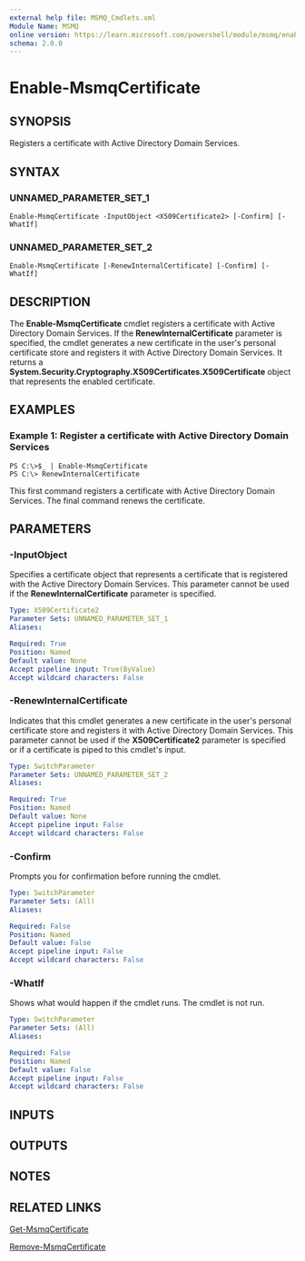 ```yaml
---
external help file: MSMQ_Cmdlets.xml
Module Name: MSMQ
online version: https://learn.microsoft.com/powershell/module/msmq/enable-msmqcertificate?view=windowsserver2012-ps&wt.mc_id=ps-gethelp
schema: 2.0.0
---
```


# Enable-MsmqCertificate

## SYNOPSIS
Registers a certificate with Active Directory Domain Services.

## SYNTAX

### UNNAMED_PARAMETER_SET_1
```
Enable-MsmqCertificate -InputObject <X509Certificate2> [-Confirm] [-WhatIf]
```

### UNNAMED_PARAMETER_SET_2
```
Enable-MsmqCertificate [-RenewInternalCertificate] [-Confirm] [-WhatIf]
```

## DESCRIPTION
The **Enable-MsmqCertificate** cmdlet registers a certificate with Active Directory Domain Services.
If the **RenewInternalCertificate** parameter is specified, the cmdlet generates a new certificate in the user's personal certificate store and registers it with Active Directory Domain Services.
It returns a **System.Security.Cryptography.X509Certificates.X509Certificate** object that represents the enabled certificate.

## EXAMPLES

### Example 1: Register a certificate with Active Directory Domain Services
```
PS C:\>$_ | Enable-MsmqCertificate
PS C:\> RenewInternalCertificate
```

This first command registers a certificate with Active Directory Domain Services.
The final command renews the certificate.

## PARAMETERS

### -InputObject
Specifies a certificate object that represents a certificate that is registered with the Active Directory Domain Services.
This parameter cannot be used if the **RenewInternalCertificate** parameter is specified.

```yaml
Type: X509Certificate2
Parameter Sets: UNNAMED_PARAMETER_SET_1
Aliases: 

Required: True
Position: Named
Default value: None
Accept pipeline input: True(ByValue)
Accept wildcard characters: False
```

### -RenewInternalCertificate
Indicates that this cmdlet generates a new certificate in the user's personal certificate store and registers it with Active Directory Domain Services.
This parameter cannot be used if the **X509Certificate2** parameter is specified or if a certificate is piped to this cmdlet's input.

```yaml
Type: SwitchParameter
Parameter Sets: UNNAMED_PARAMETER_SET_2
Aliases: 

Required: True
Position: Named
Default value: None
Accept pipeline input: False
Accept wildcard characters: False
```

### -Confirm
Prompts you for confirmation before running the cmdlet.

```yaml
Type: SwitchParameter
Parameter Sets: (All)
Aliases: 

Required: False
Position: Named
Default value: False
Accept pipeline input: False
Accept wildcard characters: False
```

### -WhatIf
Shows what would happen if the cmdlet runs.
The cmdlet is not run.

```yaml
Type: SwitchParameter
Parameter Sets: (All)
Aliases: 

Required: False
Position: Named
Default value: False
Accept pipeline input: False
Accept wildcard characters: False
```

## INPUTS

## OUTPUTS

## NOTES

## RELATED LINKS

[Get-MsmqCertificate](./Get-MsmqCertificate.md)

[Remove-MsmqCertificate](./Remove-MsmqCertificate.md)

